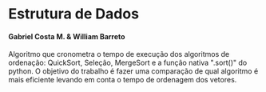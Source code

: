 # Estrutura de Dados
#### Gabriel Costa M. & William Barreto
Algoritmo que cronometra o tempo de execução dos algoritmos de ordenação: QuickSort, Seleção, MergeSort e a função nativa ".sort()" do python.
O objetivo do trabalho é fazer uma comparação de qual algoritmo é mais eficiente levando em conta o tempo de ordenagem dos vetores.

